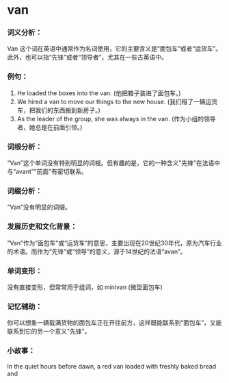 # van

### 词义分析：

  

Van 这个词在英语中通常作为名词使用，它的主要含义是“面包车”或者“运货车”。此外，也可以指“先锋”或者“领导者”，尤其在一些古英语中。

  

### 例句：

  

1.  He loaded the boxes into the van. (他把箱子装进了面包车。)
2.  We hired a van to move our things to the new house. (我们租了一辆运货车，把我们的东西搬到新房子。)
3.  As the leader of the group, she was always in the van. (作为小组的领导者，她总是在前面引领。)

  

### 词根分析：

  

“Van”这个单词没有特别明显的词根。但有趣的是，它的一种含义"先锋"在法语中与“avant”"前面"有密切联系。

  

### 词缀分析：

  

“Van”没有明显的词缀。

  

### 发展历史和文化背景：

  

“Van”作为“面包车”或“运货车”的意思，主要出现在20世纪30年代，原为汽车行业的术语。而作为“先锋”或“领导”的意义，源于14世纪的法语“avan”。

  

### 单词变形：

  

没有直接变形，但常常用于组词，如 minivan (微型面包车)

  

### 记忆辅助：

  

你可以想象一辆载满货物的面包车正在开往前方，这样既能联系到“面包车”，又能联系到它的另一个意义"先锋"。

  

### 小故事：

  

In the quiet hours before dawn, a red van loaded with freshly baked bread and
